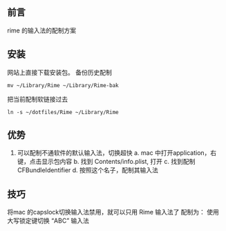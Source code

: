 ## 前言
rime 的输入法的配制方案


## 安装
网站上直接下载安装包。
备份历史配制

```
mv ~/Library/Rime ~/Library/Rime-bak
```

把当前配制软链接过去

```
ln -s ~/dotfiles/Rime ~/Library/Rime
```

## 优势

1. 可以配制不通软件的默认输入法，切换超快
a. mac 中打开application，右键，点击显示包内容
b. 找到 Contents/info.plist, 打开
c. 找到配制 CFBundleIdentifier
d. 按照这个名子，配制其输入法


## 技巧
将mac 的capslock切换输入法禁用，就可以只用 Rime 输入法了
配制为：
  使用大写锁定键切换 “ABC” 输入法
